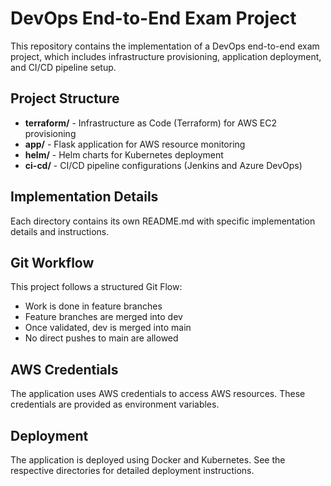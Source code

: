# DevOps End-to-End Exam Project

This repository contains the implementation of a DevOps end-to-end exam project, which includes infrastructure provisioning, application deployment, and CI/CD pipeline setup.

## Project Structure

- **terraform/** - Infrastructure as Code (Terraform) for AWS EC2 provisioning
- **app/** - Flask application for AWS resource monitoring
- **helm/** - Helm charts for Kubernetes deployment
- **ci-cd/** - CI/CD pipeline configurations (Jenkins and Azure DevOps)

## Implementation Details

Each directory contains its own README.md with specific implementation details and instructions.

## Git Workflow

This project follows a structured Git Flow:
- Work is done in feature branches
- Feature branches are merged into dev
- Once validated, dev is merged into main
- No direct pushes to main are allowed

## AWS Credentials

The application uses AWS credentials to access AWS resources. These credentials are provided as environment variables.

## Deployment

The application is deployed using Docker and Kubernetes. See the respective directories for detailed deployment instructions. 